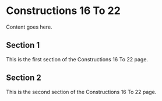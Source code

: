 # Constructions 16 To 22

Content goes here.

## Section 1

This is the first section of the Constructions 16 To 22 page.

## Section 2

This is the second section of the Constructions 16 To 22 page.

